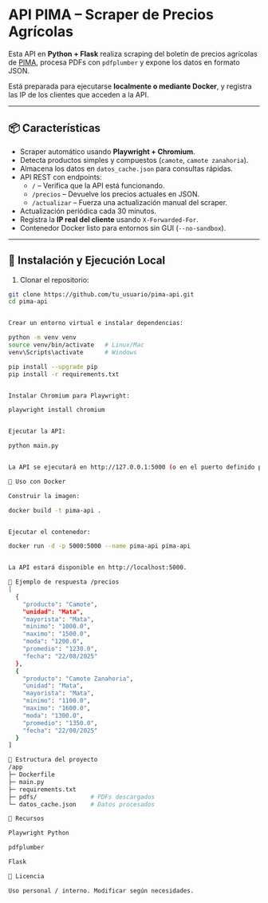# API PIMA – Scraper de Precios Agrícolas

Esta API en **Python + Flask** realiza scraping del boletín de precios agrícolas de [PIMA](https://www.pima.go.cr/boletin/), procesa PDFs con `pdfplumber` y expone los datos en formato JSON.  

Está preparada para ejecutarse **localmente o mediante Docker**, y registra las IP de los clientes que acceden a la API.

---

## 📦 Características

- Scraper automático usando **Playwright + Chromium**.
- Detecta productos simples y compuestos (`camote`, `camote zanahoria`).
- Almacena los datos en `datos_cache.json` para consultas rápidas.
- API REST con endpoints:
  - `/` – Verifica que la API está funcionando.
  - `/precios` – Devuelve los precios actuales en JSON.
  - `/actualizar` – Fuerza una actualización manual del scraper.
- Actualización periódica cada 30 minutos.
- Registra la **IP real del cliente** usando `X-Forwarded-For`.
- Contenedor Docker listo para entornos sin GUI (`--no-sandbox`).

---

## 🔧 Instalación y Ejecución Local

1. Clonar el repositorio:

```bash
git clone https://github.com/tu_usuario/pima-api.git
cd pima-api


Crear un entorno virtual e instalar dependencias:

python -m venv venv
source venv/bin/activate   # Linux/Mac
venv\Scripts\activate      # Windows

pip install --upgrade pip
pip install -r requirements.txt


Instalar Chromium para Playwright:

playwright install chromium


Ejecutar la API:

python main.py


La API se ejecutará en http://127.0.0.1:5000 (o en el puerto definido por PORT).

🐳 Uso con Docker

Construir la imagen:

docker build -t pima-api .


Ejecutar el contenedor:

docker run -d -p 5000:5000 --name pima-api pima-api


La API estará disponible en http://localhost:5000.

📄 Ejemplo de respuesta /precios
[
  {
    "producto": "Camote",
    "unidad": "Mata",
    "mayorista": "Mata",
    "minimo": "1000.0",
    "maximo": "1500.0",
    "moda": "1200.0",
    "promedio": "1230.0",
    "fecha": "22/08/2025"
  },
  {
    "producto": "Camote Zanahoria",
    "unidad": "Mata",
    "mayorista": "Mata",
    "minimo": "1100.0",
    "maximo": "1600.0",
    "moda": "1300.0",
    "promedio": "1350.0",
    "fecha": "22/08/2025"
  }
]

📂 Estructura del proyecto
/app
├─ Dockerfile
├─ main.py
├─ requirements.txt
├─ pdfs/               # PDFs descargados
└─ datos_cache.json    # Datos procesados

🔗 Recursos

Playwright Python

pdfplumber

Flask

📝 Licencia

Uso personal / interno. Modificar según necesidades.
